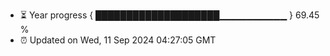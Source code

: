 - ⏳ Year progress { ████████████████████▁▁▁▁▁▁▁▁▁▁ } 69.45 %
- ⏰ Updated on Wed, 11 Sep 2024 04:27:05 GMT

